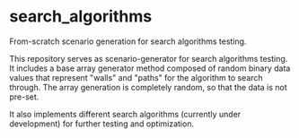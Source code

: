 # search_algorithms
From-scratch scenario generation for search algorithms testing.

This repository serves as scenario-generator for search algorithms testing. It includes a base array generator method composed
of random binary data values that represent "walls" and "paths" for the algorithm to search through. The array generation is
completely random, so that the data is not pre-set.

It also implements different search algorithms (currently under development) for further testing and optimization.
